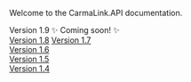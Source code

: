 Welcome to the CarmaLink.API documentation. 

Version 1.9 :sparkles: Coming soon! :sparkles:  
[Version 1.8](https://github.com/CarmaSys/CarmaLinkAPI/blob/1.8/README.md) 
[Version 1.7](https://github.com/CarmaSys/CarmaLinkAPI/blob/1.7/README.md)   
[Version 1.6](https://github.com/CarmaSys/CarmaLinkAPI/blob/1.6/README.md)  
[Version 1.5](https://github.com/CarmaSys/CarmaLinkAPI/blob/1.5/README.md)  
[Version 1.4](https://github.com/CarmaSys/CarmaLinkAPI/blob/1.4/README.md)  
